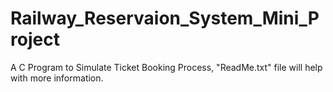 # Railway_Reservaion_System_Mini_Project
A C Program to Simulate Ticket Booking Process, "ReadMe.txt" file will help with more information.
